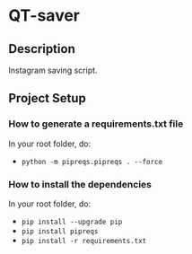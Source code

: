 # QT-saver
## Description
Instagram saving script.

## Project Setup

### How to generate a requirements.txt file

In your root folder, do:

  - `python -m pipreqs.pipreqs . --force`

### How to install the dependencies

In your root folder, do:

  - `pip install --upgrade pip`
  - `pip install pipreqs`
  - `pip install -r requirements.txt`

